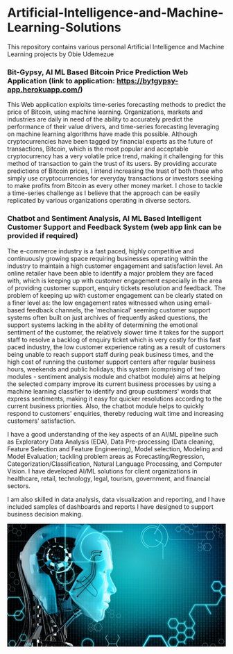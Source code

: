 # Artificial-Intelligence-and-Machine-Learning-Solutions
This repository contains various personal Artificial Intelligence and Machine Learning projects by Obie Udemezue 

### Bit-Gypsy, AI ML Based Bitcoin Price Prediction Web Application (link to application: https://bytgypsy-app.herokuapp.com/)
This Web application exploits time-series forecasting methods to predict the price of Bitcoin, using machine learning. Organizations, markets and industries are daily in need of the ability to accurately predict the performance of their value drivers, and time-series forecasting leveraging on machine learning algorithms have made this possible.
Although cryptocurrencies have been tagged by financial experts as the future of transactions, Bitcoin, which is the most popular and acceptable cryptocurrency has a very volatile price trend, making it challenging for this method of transaction to gain the trust of its users. By providing accurate predictions of Bitcoin prices, I intend increasing the trust of both those who simply use cryptocurrencies for everyday transactions or investors seeking to make profits from Bitcoin as every other money market.
I chose to tackle a time-series challenge as I believe that the approach can be easily replicated by various organizations operating in diverse sectors.

### Chatbot and Sentiment Analysis, AI ML Based Intelligent Customer Support and Feedback System (web app link can be provided if required)
The e-commerce industry is a fast paced, highly competitive and continuously growing space requiring businesses operating within the industry to maintain a high customer engagement and satisfaction level. An online retailer have been able to identify a major problem they are faced with, which is keeping up with customer engagement especially in the area of providing customer support, enquiry tickets resolution and feedback. The problem of keeping up with customer engagement can be clearly stated on a finer level as: the low engagement rates witnessed when using email-based feedback channels, the 'mechanical' seeming customer support systems often built on just archives of frequently asked questions, the support systems lacking in the ability of determining the emotional sentiment of the customer, the relatively slower time it takes for the  support staff to resolve a backlog of enquiry ticket which is very costly for this fast paced industry, the low customer experience rating as a result of customers being unable to reach support staff during peak business times, and the high cost of running the customer support centers after regular business hours, weekends and public holidays; this system (comprising of two modules - sentiment analysis module and chatbot module) aims at  helping the selected company improve its current business processes by using a machine learning classifier to identify and group customers' words that express sentiments, making it easy for quicker resolutions according to the current business priorities. Also, the chatbot module helps to quickly respond to customers' enquiries, thereby reducing wait time and increasing customers' satisfaction.

I have a good understanding of the key aspects of an AI/ML pipeline such as Exploratory Data Analysis (EDA), Data Pre-processing (Data cleaning, Feature Selection and Feature Engineering), Model selection, Modeling and Model Evaluation; tackling problem areas as Forecasting/Regression, Categorization/Classification, Natural Language Processing,  and Computer Vision. I have developed AI/ML solutions for client organizations in healthcare, retail, technology, legal, tourism, government, and financial sectors.

I am also skilled in data analysis, data visualization and reporting, and I have included samples of dashboards and reports I have designed to support business decision making. 

![](images/ai.jpg)
